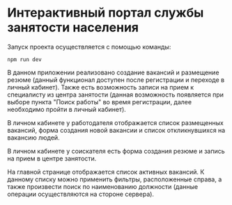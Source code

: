 # Интерактивный портал службы занятости населения 

Запуск проекта осуществляется с помощью команды:
```
npm run dev
```

В данном приложении реализовано создание вакансий и размещение резюме (данный функционал доступен после регистрации и переходе в личный кабинет). Также есть возможность записи на прием к специалисту из центра занятости (данная возможность появляется при выборе пункта "Поиск работы" во время регистрации, далее необходимо пройти в личный кабинет).

В личном кабинете у работодателя отображается список размещенных вакансий, форма создания новой вакансии и список откликнувшихся на вакансию людей.

В личном кабинете у соискателя есть форма создания резюме и запись на прием в центре занятости.

На главной странице отображается список активных вакансий. К данному списку можно применить фильтры, расположенные справа, а также произвести поиск по наименованию должности (данные операции осуществляются на стороне сервера).
